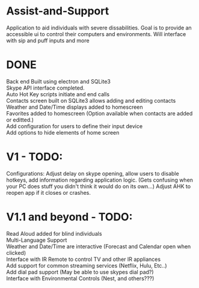 # Assist-and-Support

Application to aid individuals with severe dissabilities. Goal is to provide an accessible ui to control their computers and environments. Will interface with sip and puff inputs and more
 
# DONE
 Back end Built using electron and SQLite3<br>
 Skype API interface completed.<br>
 Auto Hot Key scripts initiate and end calls<br>
 Contacts screen built on SQLite3 allows adding and editing contacts<br>
 Weather and Date/Time displays added to homescreen<br>
 Favorites added to homescreen (Option available when contacts are added or editted.)<br>
  Add configuration for users to define their input device<br>
  Add options to hide elements of home screen<br>
 
# V1 - TODO:
 Configurations: Adjust delay on skype opening, allow users to disable hotkeys, add information regarding application logic. (Gets confusing when your PC does stuff you didn't think it would do on its own...)
 Adjust AHK to reopen app if it closes or crashes.<br>
 
# V1.1 and beyond - TODO:
 Read Aloud added for blind individuals<br>
 Multi-Language Support<br>
 Weather and Date/Time are interactive (Forecast and Calendar open when clicked)<br>
 Interface with IR Remote to control TV and other IR appliances<br>
 Add support for common streaming services (Netflix, Hulu, Etc..)<br>
 Add dial pad support (May be able to use skypes dial pad?)<br>
 Interface with Environmental Controls (Nest, and others???)<br>
 

 
 
